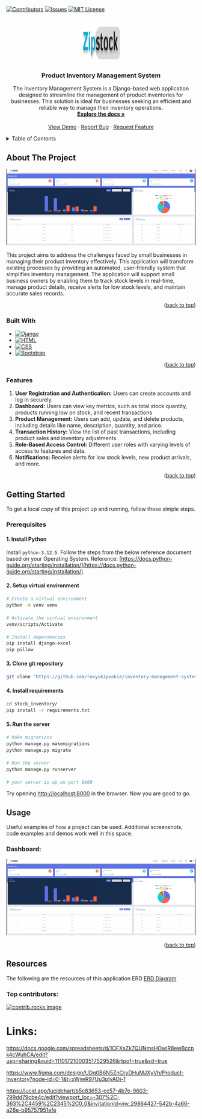 <a id="readme-top"></a>

[![Contributors][contributors-shield]][contributors-url]
[![Issues][issues-shield]][issues-url]
[![MIT License][license-shield]][license-url]

<!-- PROJECT LOGO -->
<br />
<div align="center">
  <a href="https://github.com/roxyukipookie/inventory-management-system
">
    <img src="stock_inventory/static/images/LOGO.png" alt="Logo" width="100" height="100">
  </a>

<h3 align="center">Product Inventory Management System</h3>

  <p align="center">
    The Inventory Management System is a Django-based web application designed to streamline the management of product inventories for businesses. This solution is ideal for businesses seeking an efficient and reliable way to manage their inventory operations.
    <br />
    <a href="https://github.com/roxyukipookie/inventory-management-system"><strong>Explore the docs »</strong></a>
    <br />
    <br />
    <a href="https://github.com/roxyukipookie/inventory-management-system">View Demo</a>
    ·
    <a href="https://github.com/roxyukipookie/inventory-management-system/issues/new?labels=bug&template=bug-report---.md">Report Bug</a>
    ·
    <a href="https://github.com/roxyukipookie/inventory-management-system/issues/new?labels=enhancement&template=feature-request---.md">Request Feature</a>
  </p>
</div>

<!-- TABLE OF CONTENTS -->
<details>
  <summary>Table of Contents</summary>
  <ol>
    <li>
      <a href="#about-the-project">About The Project</a>
      <ul>
        <li><a href="#built-with">Built With</a></li>
        <li><a href="#features">Features</a></li>
      </ul>
    </li>
    <li>
      <a href="#getting-started">Getting Started</a>
      <ul>
        <li><a href="#prerequisites">Prerequisites</a></li>
        <li><a href="#installation">Installation</a></li>
      </ul>
    </li>
    <li><a href="#usage">Usage</a></li>
    <li><a href="#resources">Resources</a></li>
    <li><a href="#contributing">Contributing</a></li>
    <li><a href="#license">License</a></li>
    <li><a href="#contact">Contact</a></li>
    <li><a href="#acknowledgments">Acknowledgments</a></li>
  </ol>
</details>

<!-- ABOUT THE PROJECT -->
## About The Project

[![Product Screen Shot][product-screenshot]](https://github.com/roxyukipookie/inventory-management-system)

This project aims to address the challenges faced by small businesses in managing their product inventory effectively. This application will transform existing processes by providing an automated, user-friendly system that simplifies inventory management. The application will support small business owners by enabling them to track stock levels in real-time, manage product details, receive alerts for low stock levels, and maintain accurate sales records.

<p align="right">(<a href="#readme-top">back to top</a>)</p>

### Built With

* [![Django][Django-shield]][Django-url]
* [![HTML][HTML-shield]][HTML-url]
* [![CSS][CSS-shield]][CSS-url]
* [![Bootstrap][Bootstrap.com]][Bootstrap-url]

<p align="right">(<a href="#readme-top">back to top</a>)</p>

### Features

1. **User Registration and Authentication:** Users can create accounts and log in securely.
2. **Dashboard:** Users can view key metrics, such as total stock quantity, products running low on stock, and recent transactions
3. **Product Management:** Users can add, update, and delete products, including details like name, description, quantity, and price.
4. **Transaction History:** View the list of past transactions, including product sales and inventory adjustments.
5. **Role-Based Access Control:** Different user roles with varying levels of access to features and data.
6. **Notifications:** Receive alerts for low stock levels, new product arrivals, and more.

<p align="right">(<a href="#readme-top">back to top</a>)</p>

<!-- GETTING STARTED -->
## Getting Started

To get a local copy of this project up and running, follow these simple steps.

### Prerequisites

#### 1. Install Python
Install ```python-3.12.5```. Follow the steps from the below reference document based on your Operating System.
Reference: [https://docs.python-guide.org/starting/installation/](https://docs.python-guide.org/starting/installation/) 

#### 2. Setup virtual environment
```bash
# Create a virtual environment
python -m venv venv

# Activate the virtual environment
venv/scripts/Activate

# Install dependencies
pip install django-excel
pip pillow
```

#### 3. Clone git repository
```bash
git clone "https://github.com/roxyukipookie/inventory-management-system.git"
```

#### 4. Install requirements
```bash
cd stock_inventory/
pip install -r requirements.txt
```

#### 5. Run the server
```bash
# Make migrations
python manage.py makemigrations
python manage.py migrate

# Run the server
python manage.py runserver

# your server is up on port 8000
```
Try opening [http://localhost:8000](http://localhost:8000) in the browser.
Now you are good to go.

<!-- USAGE EXAMPLES -->
## Usage
Useful examples of how a project can be used. Additional screenshots, code examples and demos work well in this space.

### Dashboard:
[![Product Screen Shot][product-screenshot]](https://github.com/roxyukipookie/inventory-management-system)


<p align="right">(<a href="#readme-top">back to top</a>)</p>

## Resources
The following are the resources of this application
ERD [ERD Diagram](stock_inventory/static/images/erd.png)

### Top contributors:

<a href="https://github.com/roxyukipookie/inventory-management-system/graphs/contributors">
  <img src="https://contrib.rocks/image?repo=roxyukipookie/inventory-management-system" alt="contrib.rocks image" />
</a>


# Links:
https://docs.google.com/spreadsheets/d/1OFXsZk7QUNmsHOwiR8ewBccnk4cWuhCA/edit?usp=sharing&ouid=111017210003517529526&rtpof=true&sd=true

https://www.figma.com/design/UDq0B6N5ZnCryDHuMJXyVh/Product-Inventory?node-id=0-1&t=xWjwR97Uu3pIvADi-1

https://lucid.app/lucidchart/b5c83653-cc57-4b7e-9603-799dd79cbe4c/edit?viewport_loc=-307%2C-363%2C4459%2C2345%2C0_0&invitationId=inv_29864427-542b-4a66-a26e-b95757951efe

<!-- MARKDOWN LINKS & IMAGES -->
<!-- https://www.markdownguide.org/basic-syntax/#reference-style-links -->
[contributors-shield]: https://img.shields.io/github/contributors/roxyukipookie/inventory-management-system.svg?style=for-the-badge
[contributors-url]: https://github.com/roxyukipookie/inventory-management-system/graphs/contributors
[forks-shield]: https://img.shields.io/github/forks/github_username/repo_name.svg?style=for-the-badge
[forks-url]: https://github.com/github_username/repo_name/network/members
[stars-shield]: https://img.shields.io/github/stars/github_username/repo_name.svg?style=for-the-badge
[stars-url]: https://github.com/github_username/repo_name/stargazers
[issues-shield]: https://img.shields.io/github/issues/roxyukipookie/inventory-management-system.svg?style=for-the-badge
[issues-url]: https://github.com/roxyukipookie/inventory-management-system/issues
[license-shield]: https://img.shields.io/github/license/roxyukipookie/inventory-management-system.svg?style=for-the-badge
[license-url]: https://github.com/roxyukipookie/inventory-management-system/blob/master/LICENSE.txt
[product-screenshot]: stock_inventory/static/images/screenshot2.png
[erd]: stock_inventory/static/images/erd.png
[Bootstrap.com]: https://img.shields.io/badge/Bootstrap-563D7C?style=for-the-badge&logo=bootstrap&logoColor=white
[Bootstrap-url]: https://getbootstrap.com
[Django-shield]: https://img.shields.io/badge/Django-092E20?style=for-the-badge&logo=django&logoColor=white
[Django-url]: https://www.djangoproject.com/
[HTML-shield]: https://img.shields.io/badge/HTML5-E34F26?style=for-the-badge&logo=html5&logoColor=white
[HTML-url]: https://developer.mozilla.org/en-US/docs/Web/HTML
[CSS-shield]: https://img.shields.io/badge/CSS3-1572B6?style=for-the-badge&logo=css3&logoColor=white
[CSS-url]: https://developer.mozilla.org/en-US/docs/Web/CSS
